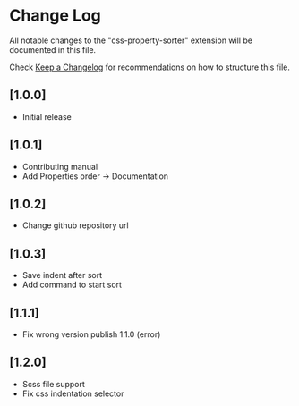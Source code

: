# Change Log

All notable changes to the "css-property-sorter" extension will be documented in this file.

Check [Keep a Changelog](http://keepachangelog.com/) for recommendations on how to structure this file.

## [1.0.0]

- Initial release

## [1.0.1]

- Contributing manual
- Add Properties order -> Documentation

## [1.0.2]

- Change github repository url

## [1.0.3]

- Save indent after sort
- Add command to start sort

## [1.1.1]

- Fix wrong version publish 1.1.0 (error)

## [1.2.0]

- Scss file support
- Fix css indentation selector

